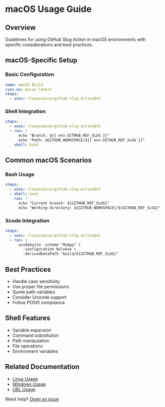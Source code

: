 # macOS Usage Guide

## Overview

Guidelines for using GitHub Slug Action in macOS environments with specific considerations and best practices.

## macOS-Specific Setup

### Basic Configuration

```yaml
name: macOS Build
runs-on: macos-latest
steps:
  - uses: rlespinasse/github-slug-action@v5
```

### Shell Integration

```yaml
steps:
  - uses: rlespinasse/github-slug-action@v5
  - run: |
      echo "Branch: ${{ env.GITHUB_REF_SLUG }}"
      echo "Path: $GITHUB_WORKSPACE/${{ env.GITHUB_REF_SLUG }}"
    shell: bash
```

## Common macOS Scenarios

### Bash Usage

```yaml
steps:
  - uses: rlespinasse/github-slug-action@v5
  - shell: bash
    run: |
      echo "Current branch: ${GITHUB_REF_SLUG}"
      echo "Working directory: ${GITHUB_WORKSPACE}/${GITHUB_REF_SLUG}"
```

### Xcode Integration

```yaml
steps:
  - uses: rlespinasse/github-slug-action@v5
  - run: |
      xcodebuild -scheme "MyApp" \
        -configuration Release \
        -derivedDataPath "build/${GITHUB_REF_SLUG}"
```

## Best Practices

- Handle case sensitivity
- Use proper file permissions
- Quote path variables
- Consider Unicode support
- Follow POSIX compliance

## Shell Features

- Variable expansion
- Command substitution
- Path manipulation
- File operations
- Environment variables

## Related Documentation

- [Linux Usage](linux-usage.md)
- [Windows Usage](windows-usage.md)
- [URL Usage](url-usage.md)

Need help? [Open an issue](https://github.com/rlespinasse/github-slug-action/issues/new)
